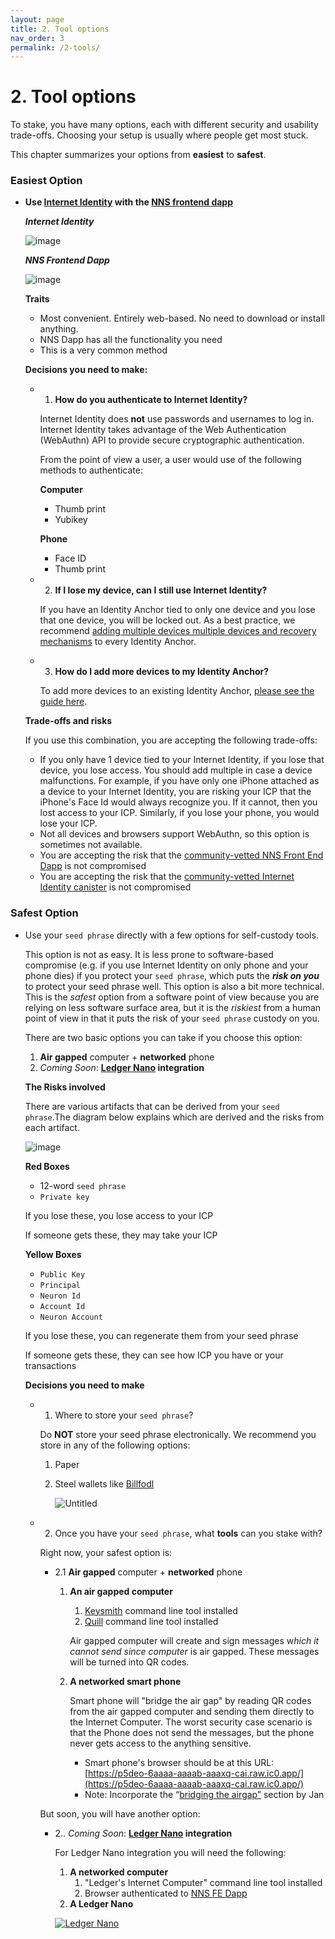 ```yaml
---
layout: page
title: 2. Tool options
nav_order: 3
permalink: /2-tools/
---
```


# 2. Tool options

To stake, you have many options, each with different security and usability trade-offs. Choosing your setup is usually where people get most stuck. 

This chapter summarizes your options from **easiest** to **safest**.

### Easiest Option

- **Use [Internet Identity](https://medium.com/dfinity/internet-identity-the-end-of-usernames-and-passwords-ff45e4861bf7) with the [NNS frontend dapp](https://nns.ic0.app/)**

    ***Internet Identity***                                                         

    ![image](../assets/images/ii.png)

    ***NNS Frontend Dapp***

    ![image](../assets/images/nns-frontend-dapp.png)

    **Traits**

    - Most convenient. Entirely web-based. No need to download or install anything.
    - NNS Dapp has all the functionality you need
    - This is a very common method

    **Decisions you need to make:**

    - 1. **How do you authenticate to Internet Identity?**

        Internet Identity does **not** use passwords and usernames to log in. Internet Identity takes advantage of the Web Authentication (WebAuthn) API to provide secure cryptographic authentication.

        From the point of view a user, a user would use of the following methods to authenticate:

        **Computer**

        - Thumb print
        - Yubikey

        **Phone**

        - Face ID
        - Thumb print
    - 2. **If I lose my device, can I still use Internet Identity?**

        If you have an Identity Anchor tied to only one device and you lose that one device, you will be locked out. As a best practice, we recommend [adding multiple devices multiple devices and recovery mechanisms](https://sdk.dfinity.org/docs/ic-identity-guide/auth-how-to.html) to every Identity Anchor.

    - 3. **How do I add more devices to my Identity Anchor?**

        To add more devices to an existing Identity Anchor, [please see the guide here](https://sdk.dfinity.org/docs/ic-identity-guide/auth-how-to.html#_add_a_device).

    **Trade-offs and risks**

    If you use this combination, you are accepting the following trade-offs:

    - If you only have 1 device tied to your Internet Identity, if you lose that device, you lose access. You should add multiple in case a device malfunctions. For example, if you have only one iPhone attached as a device to your Internet Identity, you are risking your ICP that the iPhone's Face Id would always recognize you. If it cannot, then you lost access to your ICP. Similarly, if you lose your phone, you would lose your ICP.
    - Not all devices and browsers support WebAuthn, so this option is sometimes not available.
    - You are accepting the risk that the [community-vetted NNS Front End Dapp](https://github.com/dfinity/nns-dapp) is not compromised
    - You are accepting the risk that the [community-vetted Internet Identity canister](https://medium.com/dfinity/verifying-the-internet-identity-code-a-walkthrough-c1dd7a53f883) is not compromised

### Safest Option

- Use your `seed phrase` directly with a few options for self-custody tools.

    This option is not as easy. It is less prone to software-based compromise (e.g. if you use Internet Identity on only phone and your phone dies) if you protect your `seed phrase`, which puts the ***risk on you*** to protect your seed phrase well. This option is also a bit more technical. This is the *safest* option from a software point of view because you are relying on less software surface area, but it is the *riskiest* from a human point of view in that it puts the risk of your `seed phrase` custody on you.

    There are two basic options you can take if you choose this option:

    1. **Air gapped** computer + **networked** phone
    2. *Coming Soon*: **[Ledger Nano](https://shop.ledger.com/products/ledger-nano-x) integration** 

    **The Risks involved**

    There are various artifacts that can be derived from your `seed phrase`.The diagram below explains which are derived and the risks from each artifact.

    ![image](../assets/images/seed-phrase-risks.png)

    **Red Boxes**

    - 12-word `seed phrase`
    - `Private key`

    If you lose these, you lose access to your ICP

    If someone gets these, they may take your ICP

    **Yellow Boxes**

    - `Public Key`
    - `Principal`
    - `Neuron Id`
    - `Account Id`
    - `Neuron Account`

    If you lose these, you can regenerate them from your seed phrase

    If someone gets these, they can see how ICP you have or your transactions

    **Decisions you need to make**

    - 1. Where to store your `seed phrase`?

        Do **NOT** store your seed phrase electronically. We recommend you store in any of the following options:

        1. Paper
        2. Steel wallets like [Billfodl](https://privacypros.io/products/the-billfodl/)

            ![Untitled](https://s3-us-west-2.amazonaws.com/secure.notion-static.com/dd62bd08-e247-4af0-8eb7-9b71ed38c6f4/Untitled.png)

    - 2. Once you have your `seed phrase`, what **tools** can you stake with?

        Right now, your safest option is:

        - 2.1 **Air gapped** computer + **networked** phone
            1. **An air gapped computer**
                1. [Keysmith](https://github.com/dfinity/keysmith) command line tool installed
                2. [Quill](https://github.com/dfinity/quill) command line tool installed

                Air gapped computer will create and sign messages w*hich it cannot send since computer* is air gapped. These messages will be turned into QR codes.

            2. **A networked smart phone**

                Smart phone will "bridge the air gap" by reading QR codes from the air gapped computer and sending them directly to the Internet Computer. The worst security case scenario is that the Phone does not send the messages, but the phone never gets access to the anything sensitive.

                - Smart phone's browser should be at this URL: [https://p5deo-6aaaa-aaaab-aaaxq-cai.raw.ic0.app/](https://p5deo-6aaaa-aaaab-aaaxq-cai.raw.ic0.app/)
                - Note: Incorporate the “[bridging the airgap”](https://docs.google.com/document/d/1chBtL7rTEqPeZ4E04-IXMO0ixZZ98bOPSUxzt5TLZSs/edit#heading=h.kvf3xrirsmls) section by Jan

        But soon, you will have another option:

        - 2.. *Coming Soon*: **[Ledger Nano](https://shop.ledger.com/products/ledger-nano-x) integration**

            For Ledger Nano integration you will need the following:

            1. **A networked computer**
                1. "Ledger's Internet Computer" command line tool installed
                2. Browser authenticated to [NNS FE Dapp](https://nns.ic0.app/#/auth) 
            2. **A Ledger Nano**

            [![Ledger Nano](https://img.youtube.com/vi/=YefRR6O-xjg/0.jpg)](https://www.youtube.com/watch?v=YefRR6O-xjg)